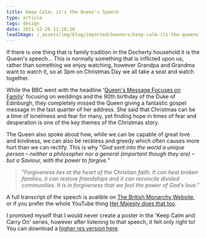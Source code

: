 ```yaml
---
title: Keep Calm; it's the Queen's Speech
type: article
tags: design
date: 2011-12-26 11:16:20
leadImage: /_assets/img/blog/imported/banners/keep-calm-its-the-queens-speech.jpg
---
```

<p>
 If there is one thing that is family tradition in the Docherty household it is the Queen&#39;s speech... This is normally something that is inflicted upon us, rather than something we enjoy watching, however Grandpa and Grandma want to watch it, so at 3pm on Christmas Day we all take a seat and watch together.</p>
<p>
 While the BBC went with the headline &#39;<a href="http://www.bbc.co.uk/news/uk-16329693" target="_null">Queen&#39;s Message Focuses on Family</a>&#39; focusing on weddings and the 90th birthday of the Duke of Edinburgh, they completely missed the Queen giving a fantastic gospel message in the last quarter of her address. She said that Christmas can be a time of loneliness and fear for many, yet finding hope in times of fear and desperation is one of the key themes of the Christmas story.</p>
<p>
 The Queen also spoke about how, while we can be capable of great love and kindness, we can also be reckless and greedy which often causes more hurt than we can rectify. This is why&nbsp;&quot;<i>God sent into the world a unique person &ndash; neither a philosopher nor a general (important though they are) &ndash; but a Saviour, with the power to forgive.</i>&quot;</p>
<blockquote>
 <p>
  <i>&quot;Forgiveness lies at the heart of the Christian faith. It can heal broken families, it can restore friendships and it can reconcile divided communities. It is in forgiveness that we feel the power of God&rsquo;s love.&quot;</i></p>
</blockquote>
<p>
 A full transcript of the speech is avalible on&nbsp;<a href="http://www.royal.gov.uk/ImagesandBroadcasts/TheQueensChristmasBroadcasts/ChristmasBroadcasts/TheQueensChristmasBroadcast.aspx" target="_null">The British Monarchy Website</a>, or if you prefer the whole YouTube thing&nbsp;<a href="http://www.youtube.com/watch?feature=player_embedded&amp;v=olEp_3Spc1g" target="_null">Her Majesty does that too</a>.</p>
<p>
 I promised myself that I would never create a poster in the &#39;Keep Calm and Carry On&#39; series, however after listening to that speech, it felt only right to! You can download a&nbsp;<a href="http://jamesdoc.com/assets/uploads/misc/keepcalm.jpg" target="_blank">higher res version here</a>.</p>
